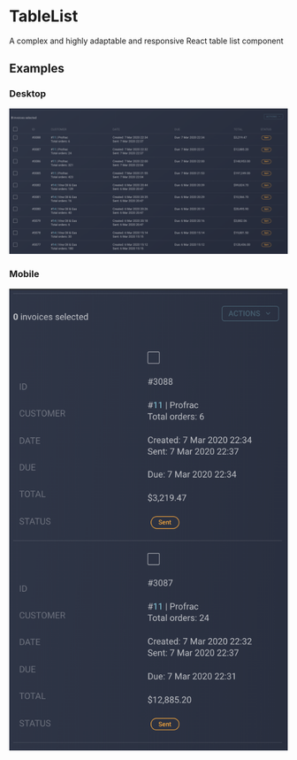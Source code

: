 # TableList

A complex and highly adaptable and responsive React table list component

## Examples

### Desktop

![Example Desktop TableList](TableList-desk.png)

### Mobile

![Example Mobile TableList](TableList-mob.png)
